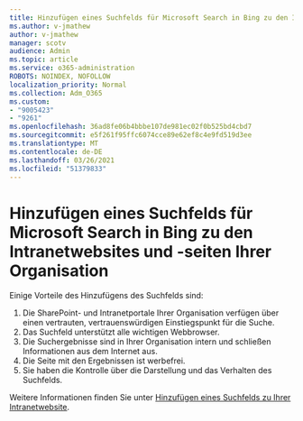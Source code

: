 ```yaml
---
title: Hinzufügen eines Suchfelds für Microsoft Search in Bing zu den Intranetwebsites und -seiten Ihrer Organisation
ms.author: v-jmathew
author: v-jmathew
manager: scotv
audience: Admin
ms.topic: article
ms.service: o365-administration
ROBOTS: NOINDEX, NOFOLLOW
localization_priority: Normal
ms.collection: Adm_O365
ms.custom:
- "9005423"
- "9261"
ms.openlocfilehash: 36ad8fe06b4bbbe107de981ec02f0b525bd4cbd7
ms.sourcegitcommit: e5f261f95ffc6074cce89e62ef8c4e9fd519d3ee
ms.translationtype: MT
ms.contentlocale: de-DE
ms.lasthandoff: 03/26/2021
ms.locfileid: "51379833"
---
```

# <a name="add-a-search-box-for-microsoft-search-in-bing-to-your-organizations-intranet-sites-and-pages"></a>Hinzufügen eines Suchfelds für Microsoft Search in Bing zu den Intranetwebsites und -seiten Ihrer Organisation

Einige Vorteile des Hinzufügens des Suchfelds sind:

1. Die SharePoint- und Intranetportale Ihrer Organisation verfügen über einen vertrauten, vertrauenswürdigen Einstiegspunkt für die Suche.
2. Das Suchfeld unterstützt alle wichtigen Webbrowser.
3. Die Suchergebnisse sind in Ihrer Organisation intern und schließen Informationen aus dem Internet aus.
4. Die Seite mit den Ergebnissen ist werbefrei.
5. Sie haben die Kontrolle über die Darstellung und das Verhalten des Suchfelds.

Weitere Informationen finden Sie unter [Hinzufügen eines Suchfelds zu Ihrer Intranetwebsite](https://go.microsoft.com/fwlink/?linkid=2151387).
